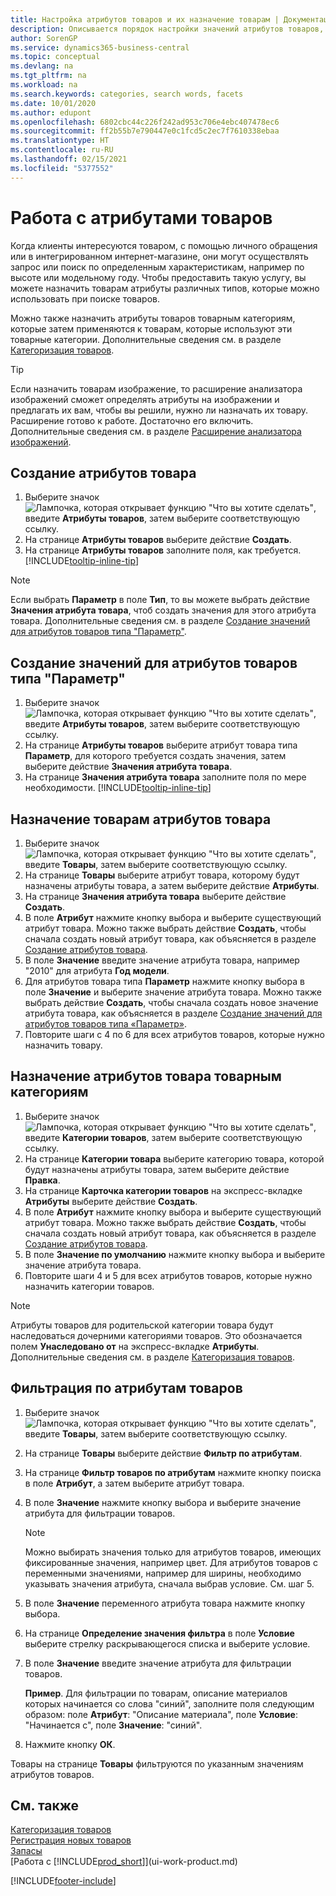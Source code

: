 ```yaml
---
title: Настройка атрибутов товаров и их назначение товарам | Документация Майкрософт
description: Описывается порядок настройки значений атрибутов товаров, которые, например, можно использовать как поисковые слова, а также присваивать товарам и товарным категориям.
author: SorenGP
ms.service: dynamics365-business-central
ms.topic: conceptual
ms.devlang: na
ms.tgt_pltfrm: na
ms.workload: na
ms.search.keywords: categories, search words, facets
ms.date: 10/01/2020
ms.author: edupont
ms.openlocfilehash: 6802cbc44c226f242ad953c706e4ebc407478ec6
ms.sourcegitcommit: ff2b55b7e790447e0c1fcd5c2ec7f7610338ebaa
ms.translationtype: HT
ms.contentlocale: ru-RU
ms.lasthandoff: 02/15/2021
ms.locfileid: "5377552"
---
```

# <a name="work-with-item-attributes"></a>Работа с атрибутами товаров
Когда клиенты интересуются товаром, с помощью личного обращения или в интегрированном интернет-магазине, они могут осуществлять запрос или поиск по определенным характеристикам, например по высоте или модельному году. Чтобы предоставить такую услугу, вы можете назначить товарам атрибуты различных типов, которые можно использовать при поиске товаров.

Можно также назначить атрибуты товаров товарным категориям, которые затем применяются к товарам, которые используют эти товарные категории. Дополнительные сведения см. в разделе [Категоризация товаров](inventory-how-categorize-items.md).

> [!Tip]  
> Если назначить товарам изображение, то расширение анализатора изображений сможет определять атрибуты на изображении и предлагать их вам, чтобы вы решили, нужно ли назначать их товару. Расширение готово к работе. Достаточно его включить. Дополнительные сведения см. в разделе [Расширение анализатора изображений](ui-extensions-image-analyzer.md).

## <a name="to-create-item-attributes"></a>Создание атрибутов товара
1. Выберите значок ![Лампочка, которая открывает функцию "Что вы хотите сделать"](media/ui-search/search_small.png "Что вы хотите сделать"), введите **Атрибуты товаров**, затем выберите соответствующую ссылку.
2. На странице **Атрибуты товаров** выберите действие **Создать**.
3. На странице **Атрибуты товаров** заполните поля, как требуется. [!INCLUDE[tooltip-inline-tip](includes/tooltip-inline-tip_md.md)]

> [!NOTE]  
>   Если выбрать **Параметр** в поле **Тип**, то вы можете выбрать действие **Значения атрибута товара**, чтоб создать значения для этого атрибута товара. Дополнительные сведения см. в разделе [Создание значений для атрибутов товаров типа "Параметр"](inventory-how-work-item-attributes.md#to-create-values-for-item-attributes-of-type-option).  

## <a name="to-create-values-for-item-attributes-of-type-option"></a>Создание значений для атрибутов товаров типа "Параметр"
1. Выберите значок ![Лампочка, которая открывает функцию "Что вы хотите сделать"](media/ui-search/search_small.png "Что вы хотите сделать"), введите **Атрибуты товаров**, затем выберите соответствующую ссылку.
2. На странице **Атрибуты товаров** выберите атрибут товара типа **Параметр**, для которого требуется создать значения, затем выберите действие **Значения атрибута товара**.
3. На странице **Значения атрибута товара** заполните поля по мере необходимости. [!INCLUDE[tooltip-inline-tip](includes/tooltip-inline-tip_md.md)]

## <a name="to-assign-item-attributes-to-items"></a>Назначение товарам атрибутов товара
1. Выберите значок ![Лампочка, которая открывает функцию "Что вы хотите сделать"](media/ui-search/search_small.png "Что вы хотите сделать"), введите **Товары**, затем выберите соответствующую ссылку.
2. На странице **Товары** выберите атрибут товара, которому будут назначены атрибуты товара, а затем выберите действие **Атрибуты**.
3. На странице **Значения атрибута товара** выберите действие **Создать**.
4. В поле **Атрибут** нажмите кнопку выбора и выберите существующий атрибут товара. Можно также выбрать действие **Создать**, чтобы сначала создать новый атрибут товара, как объясняется в разделе [Создание атрибутов товара](inventory-how-work-item-attributes.md#to-create-item-attributes).
5. В поле **Значение** введите значение атрибута товара, например "2010" для атрибута **Год модели**.
6. Для атрибутов товара типа **Параметр** нажмите кнопку выбора в поле **Значение** и выберите значение атрибута товара. Можно также выбрать действие **Создать**, чтобы сначала создать новое значение атрибута товара, как объясняется в разделе [Создание значений для атрибутов товаров типа «Параметр»](inventory-how-work-item-attributes.md#to-assign-item-attributes-to-items).
7. Повторите шаги с 4 по 6 для всех атрибутов товаров, которые нужно назначить товару.

## <a name="to-assign-item-attributes-to-item-categories"></a>Назначение атрибутов товара товарным категориям
1. Выберите значок ![Лампочка, которая открывает функцию "Что вы хотите сделать"](media/ui-search/search_small.png "Что вы хотите сделать"), введите **Категории товаров**, затем выберите соответствующую ссылку.
2. На странице **Категории товара** выберите категорию товара, которой будут назначены атрибуты товара, затем выберите действие **Правка**.
3. На странице **Карточка категории товаров** на экспресс-вкладке **Атрибуты** выберите действие **Создать**.
4. В поле **Атрибут** нажмите кнопку выбора и выберите существующий атрибут товара. Можно также выбрать действие **Создать**, чтобы сначала создать новый атрибут товара, как объясняется в разделе [Создание атрибутов товара](inventory-how-work-item-attributes.md#to-create-item-attributes).
5. В поле **Значение по умолчанию** нажмите кнопку выбора и выберите значение атрибута товара.
6. Повторите шаги 4 и 5 для всех атрибутов товаров, которые нужно назначить категории товаров.

> [!NOTE]  
>   Атрибуты товаров для родительской категории товара будут наследоваться дочерними категориями товаров. Это обозначается полем **Унаследовано от** на экспресс-вкладке **Атрибуты**. Дополнительные сведения см. в разделе [Категоризация товаров](inventory-how-categorize-items.md).

## <a name="to-filter-by-item-attributes"></a>Фильтрация по атрибутам товаров
1. Выберите значок ![Лампочка, которая открывает функцию "Что вы хотите сделать"](media/ui-search/search_small.png "Что вы хотите сделать"), введите **Товары**, затем выберите соответствующую ссылку.
2. На странице **Товары** выберите действие **Фильтр по атрибутам**.
3. На странице **Фильтр товаров по атрибутам** нажмите кнопку поиска в поле **Атрибут**, а затем выберите атрибут товара.
4. В поле **Значение** нажмите кнопку выбора и выберите значение атрибута для фильтрации товаров.

    > [!NOTE]  
    >   Можно выбирать значения только для атрибутов товаров, имеющих фиксированные значения, например цвет. Для атрибутов товаров с переменными значениями, например для ширины, необходимо указывать значения атрибута, сначала выбрав условие. См. шаг 5.
5. В поле **Значение** переменного атрибута товара нажмите кнопку выбора.
6. На странице **Определение значения фильтра** в поле **Условие** выберите стрелку раскрывающегося списка и выберите условие.
7. В поле **Значение** введите значение атрибута для фильтрации товаров.

    **Пример**. Для фильтрации по товарам, описание материалов которых начинается со слова "синий", заполните поля следующим образом: поле **Атрибут**: "Описание материала", поле **Условие**: "Начинается с", поле **Значение**: "синий".
8. Нажмите кнопку **ОК**.   

Товары на странице **Товары** фильтруются по указанным значениям атрибутов товаров.

## <a name="see-also"></a>См. также
[Категоризация товаров](inventory-how-categorize-items.md)    
[Регистрация новых товаров](inventory-how-register-new-items.md)  
[Запасы](inventory-manage-inventory.md)  
[Работа с [!INCLUDE[prod_short](includes/prod_short.md)]](ui-work-product.md)


[!INCLUDE[footer-include](includes/footer-banner.md)]